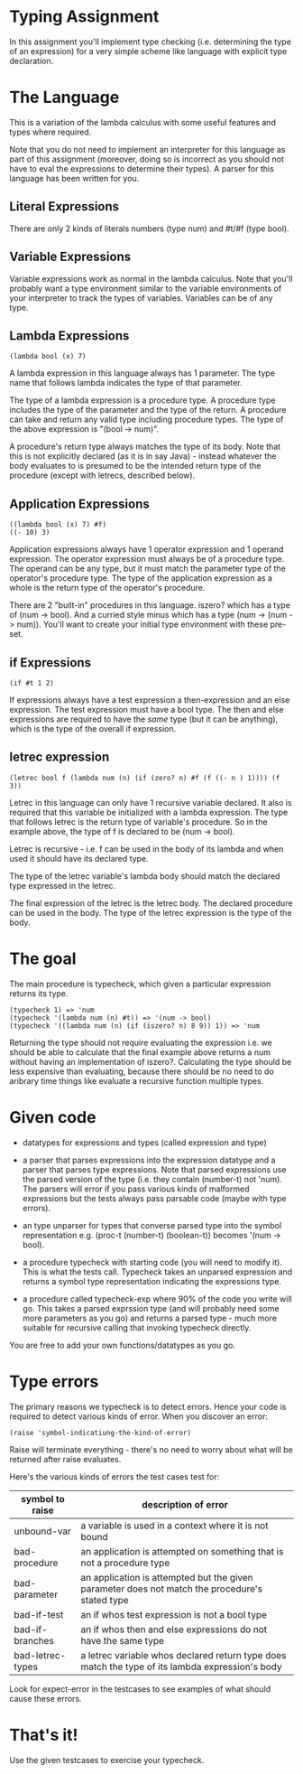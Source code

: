 # Typing Assignment

In this assignment you'll implement type checking (i.e. determining
the type of an expression) for a very simple scheme like language with
explicit type declaration.

# The Language

This is a variation of the lambda calculus with some useful features
and types where required.

Note that you do not need to implement an interpreter for this
language as part of this assignment (moreover, doing so is incorrect
as you should not have to eval the expressions to determine their
types).  A parser for this language has been written for you.

## Literal Expressions

There are only 2 kinds of literals numbers (type num) and #t/#f (type
bool).

## Variable Expressions

Variable expressions work as normal in the lambda calculus.  Note that
you'll probably want a type environment similar to the variable
environments of your interpreter to track the types of variables.
Variables can be of any type.

## Lambda Expressions

    (lambda bool (x) 7)
    
A lambda expression in this language always has 1 parameter.  The type
name that follows lambda indicates the type of that parameter.

The type of a lambda expression is a procedure type.  A procedure type
includes the type of the parameter and the type of the return.  A
procedure can take and return any valid type including procedure
types.  The type of the above expression is "(bool -> num)".

A procedure's return type always matches the type of its body.  Note
that this is not explicitly declared (as it is in say Java) - instead
whatever the body evaluates to is presumed to be the intended return
type of the procedure (except with letrecs, described below).

## Application Expressions

    ((lambda bool (x) 7) #f)
    ((- 10) 3)
    
Application expressions always have 1 operator expression and 1
operand expression.  The operator expression must always be of a
procedure type.  The operand can be any type, but it must match the
parameter type of the operator's procedure type.  The type of the
application expression as a whole is the return type of the operator's
procedure.

There are 2 "built-in" procedures in this language.  iszero? which has
a type of (num -> bool).  And a curried style minus which has a type
(num -> (num -> num)).  You'll want to create your initial type
environment with these pre-set.


## if Expressions

    (if #t 1 2)

If expressions always have a test expression a then-expression and an
else expression.  The test expression must have a bool type.  The then
and else expressions are required to have the *same* type (but it can
be anything), which is the type of the overall if expression.

## letrec expression

    (letrec bool f (lambda num (n) (if (zero? n) #f (f ((- n ) 1)))) (f 3))

Letrec in this language can only have 1 recursive variable declared.
It also is required that this variable be initialized with a lambda
expression.  The type that follows letrec is the return type of
variable's procedure.  So in the example above, the type of f is
declared to be (num -> bool).

Letrec is recursive - i.e. f can be used in the body of its lambda and
when used it should have its declared type.

The type of the letrec variable's lambda body should match the
declared type expressed in the letrec.

The final expression of the letrec is the letrec body.  The declared
procedure can be used in the body.  The type of the letrec expression
is the type of the body.

# The goal

The main procedure is typecheck, which given a particular expression
returns its type.

    (typecheck 1) => 'num
    (typecheck '(lambda num (n) #t)) => '(num -> bool)
    (typecheck '((lambda num (n) (if (iszero? n) 8 9)) 1)) => 'num

Returning the type should not require evaluating the expression
i.e. we should be able to calculate that the final example above
returns a num without having an implementation of iszero?.
Calculating the type should be less expensive than evaluating, because
there should be no need to do aribrary time things like evaluate a
recursive function multiple types.

# Given code

* datatypes for expressions and types (called expression and type)

* a parser that parses expressions into the expression datatype and a
  parser that parses type expressions.  Note that parsed expressions
  use the parsed version of the type (i.e. they contain (number-t) not
  'num).  The parsers will error if you pass various kinds of
  malformed expressions but the tests always pass parsable code (maybe
  with type errors).

* an type unparser for types that converse parsed type into the symbol
  representation e.g. (proc-t (number-t) (boolean-t)) becomes '(num ->
  bool).
  
* a procedure typecheck with starting code (you will need to modify
  it).  This is what the tests call.  Typecheck takes an unparsed
  expression and returns a symbol type representation indicating the
  expressions type.
  
* a procedure called typecheck-exp where 90% of the code you write
  will go.  This takes a parsed exprssion type (and will probably need
  some more parameters as you go) and returns a parsed type - much
  more suitable for recursive calling that invoking typecheck directly.
  
You are free to add your own functions/datatypes as you go.

# Type errors

The primary reasons we typecheck is to detect errors.  Hence your code
is required to detect various kinds of error.  When you discover an
error:

    (raise 'symbol-indicatiung-the-kind-of-error)

Raise will terminate everything - there's no need to worry about what
will be returned after raise evaluates.

Here's the various kinds of errors the test cases test for:

| symbol to raise  | description of error                                                                            |
|------------------|-------------------------------------------------------------------------------------------------|
| unbound-var      | a variable is used in a context where it is not bound                                           |
| bad-procedure    | an application is attempted on something that is not a procedure type                           |
| bad-parameter    | an application is attempted but the given parameter does not match the procedure's stated type  |
| bad-if-test      | an if whos test expression is not a bool type                                                   |
| bad-if-branches  | an if whos then and else expressions do not have the same type                                  |
| bad-letrec-types | a letrec variable whos declared return type does match the type of its lambda expression's body |

Look for expect-error in the testcases to see examples of what should cause these errors.

# That's it!

Use the given testcases to exercise your typecheck.